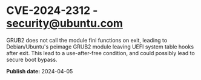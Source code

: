 # CVE-2024-2312 - security@ubuntu.com

GRUB2 does not call the module fini functions on exit, leading to Debian/Ubuntu's peimage GRUB2 module leaving UEFI system table hooks after exit. This lead to a use-after-free condition, and could possibly lead to secure boot bypass.

**Publish date:** 2024-04-05
